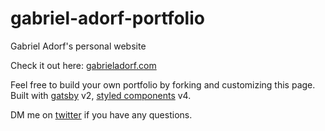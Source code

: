 # gabriel-adorf-portfolio
Gabriel Adorf's personal website

Check it out here: [gabrieladorf.com](https://gabrieladorf.com)

Feel free to build your own portfolio by forking and customizing this page.
Built with [gatsby](https://github.com/gatsbyjs/gatsby) v2, [styled components](https://github.com/styled-components/styled-components) v4.

DM me on [twitter](https://twitter.com/gabdorf) if you have any questions.
